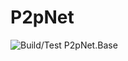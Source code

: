 
# P2pNet

![Build/Test P2pNet.Base](https://github.com/Apian-Framework/P2pNet/workflows/buid-test-p2pnet-base/badge.svg)
